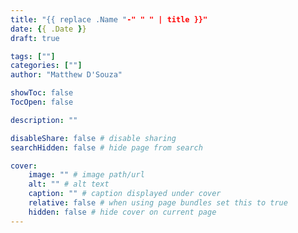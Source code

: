 ```yaml
---
title: "{{ replace .Name "-" " " | title }}"
date: {{ .Date }}
draft: true

tags: [""]
categories: [""]
author: "Matthew D'Souza"

showToc: false
TocOpen: false

description: ""

disableShare: false # disable sharing
searchHidden: false # hide page from search

cover:
    image: "" # image path/url
    alt: "" # alt text
    caption: "" # caption displayed under cover
    relative: false # when using page bundles set this to true
    hidden: false # hide cover on current page
---
```


